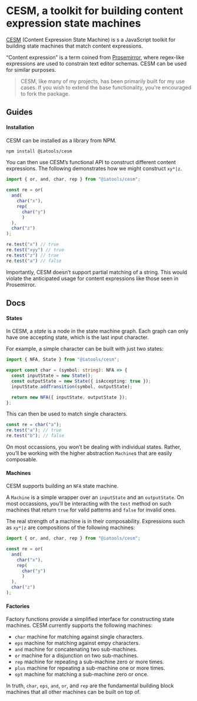 # CESM, a toolkit for building content expression state machines

[CESM](https://github.com/IsaacAderogba/cesm) (Content Expression State Machine) is s a JavaScript toolkit for building state machines that match content expressions.

“Content expression” is a term coined from [Prosemirror](https://prosemirror.net/docs/guide/), where regex-like expressions are used to constrain text editor schemas. CESM can be used for similar purposes.

> CESM, like many of my projects, has been primarily built for my use cases. If you wish to extend the base functionality, you're encouraged to fork the package.

## Guides

#### Installation

CESM can be installed as a library from NPM.

```Bash
npm install @iatools/cesm
```

You can then use CESM’s functional API to construct different content expressions. The following demonstrates how we might construct `xy*|z`.

```typescript
import { or, and, char, rep } from "@iatools/cesm";

const re = or(
  and(
    char("x"),
    rep(
      char("y")
      )
  ),
  char("z")
);

re.test("x") // true
re.test("xyy") // true
re.test("z") // true
re.test("a") // false
```

Importantly, CESM doesn’t support partial matching of a string. This would violate the anticipated usage for content expressions like those seen in Prosemirror.

## Docs

#### States

In CESM, a *state* is a node in the state machine graph. Each graph can only have one accepting state, which is the last input character.

For example, a simple character can be built with just two states:

```typescript
import { NFA, State } from "@iatools/cesm";

export const char = (symbol: string): NFA => {
  const inputState = new State();
  const outputState = new State({ isAccepting: true });
  inputState.addTransition(symbol, outputState);

  return new NFA({ inputState, outputState });
};
```

This can then be used to match single characters.

```typescript
const re = char("a");
re.test("a"); // true
re.test("b"); // false
```

On most occassions, you won’t be dealing with individual states. Rather, you’ll be working with the higher abstraction `Machine`s that are easily composable.

#### Machines

CESM supports building an `NFA` state machine.

A `Machine` is a simple wrapper over an `inputState` and an `outputState`. On most occassions, you'll be interacting with the `test` method on such machines that return `true` for valid patterns and `false` for invalid ones.

The real strength of a machine is in their composability. Expressions such as `xy*|z` are compositions of the following machines:

```typescript
import { or, and, char, rep } from "@iatools/cesm";

const re = or(
  and(
    char("x"),
    rep(
      char("y")
      )
  ),
  char("z")
);
```

#### Factories

Factory functions provide a simplified interface for constructing state machines. CESM currently supports the following machines:

- `char` machine for matching against single characters.
- `eps` machine for matching against empy characters.
- `and` machine for concatenating two sub-machines.
- `or` machine for a disjunction on two sub-machines.
- `rep` machine for repeating a sub-machine zero or more times.
- `plus` machine for repeating a sub-machine one or more times.
- `opt` machine for matching a sub-machine zero or once.

In truth, `char`, `eps`, `and`, `or`, and `rep` are the fundamental building block machines that all other machines can be built on top of.

